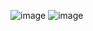 ![image](https://user-images.githubusercontent.com/90375458/140708271-e414cda4-8ec4-41cd-b3df-5ff51e01394c.png)
![image](https://user-images.githubusercontent.com/90375458/140704776-c08cad36-29c5-4741-aaba-0955e72ca38d.png)

